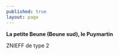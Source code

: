 ```yaml
---
published: true
layout: page
---
```

**La petite Beune (Beune sud), le Puymartin**

ZNIEFF de type 2
